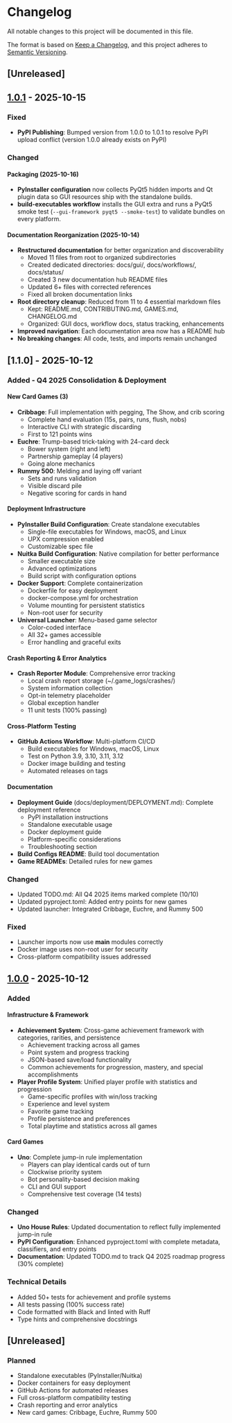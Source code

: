 # Changelog

All notable changes to this project will be documented in this file.

The format is based on [Keep a Changelog](https://keepachangelog.com/en/1.0.0/), and this project adheres to
[Semantic Versioning](https://semver.org/spec/v2.0.0.html).

## [Unreleased]

## [1.0.1] - 2025-10-15

### Fixed

- **PyPI Publishing**: Bumped version from 1.0.0 to 1.0.1 to resolve PyPI upload conflict (version 1.0.0 already exists on PyPI)

### Changed

#### Packaging (2025-10-16)

- **PyInstaller configuration** now collects PyQt5 hidden imports and Qt plugin data so GUI resources ship with the standalone builds.
- **build-executables workflow** installs the GUI extra and runs a PyQt5 smoke test (`--gui-framework pyqt5 --smoke-test`) to validate bundles on every platform.

#### Documentation Reorganization (2025-10-14)

- **Restructured documentation** for better organization and discoverability
  - Moved 11 files from root to organized subdirectories
  - Created dedicated directories: docs/gui/, docs/workflows/, docs/status/
  - Created 3 new documentation hub README files
  - Updated 6+ files with corrected references
  - Fixed all broken documentation links
- **Root directory cleanup**: Reduced from 11 to 4 essential markdown files
  - Kept: README.md, CONTRIBUTING.md, GAMES.md, CHANGELOG.md
  - Organized: GUI docs, workflow docs, status tracking, enhancements
- **Improved navigation**: Each documentation area now has a README hub
- **No breaking changes**: All code, tests, and imports remain unchanged

## [1.1.0] - 2025-10-12

### Added - Q4 2025 Consolidation & Deployment

#### New Card Games (3)

- **Cribbage**: Full implementation with pegging, The Show, and crib scoring
  - Complete hand evaluation (15s, pairs, runs, flush, nobs)
  - Interactive CLI with strategic discarding
  - First to 121 points wins
- **Euchre**: Trump-based trick-taking with 24-card deck
  - Bower system (right and left)
  - Partnership gameplay (4 players)
  - Going alone mechanics
- **Rummy 500**: Melding and laying off variant
  - Sets and runs validation
  - Visible discard pile
  - Negative scoring for cards in hand

#### Deployment Infrastructure

- **PyInstaller Build Configuration**: Create standalone executables
  - Single-file executables for Windows, macOS, and Linux
  - UPX compression enabled
  - Customizable spec file
- **Nuitka Build Configuration**: Native compilation for better performance
  - Smaller executable size
  - Advanced optimizations
  - Build script with configuration options
- **Docker Support**: Complete containerization
  - Dockerfile for easy deployment
  - docker-compose.yml for orchestration
  - Volume mounting for persistent statistics
  - Non-root user for security
- **Universal Launcher**: Menu-based game selector
  - Color-coded interface
  - All 32+ games accessible
  - Error handling and graceful exits

#### Crash Reporting & Error Analytics

- **Crash Reporter Module**: Comprehensive error tracking
  - Local crash report storage (~/.game_logs/crashes/)
  - System information collection
  - Opt-in telemetry placeholder
  - Global exception handler
  - 11 unit tests (100% passing)

#### Cross-Platform Testing

- **GitHub Actions Workflow**: Multi-platform CI/CD
  - Build executables for Windows, macOS, Linux
  - Test on Python 3.9, 3.10, 3.11, 3.12
  - Docker image building and testing
  - Automated releases on tags

#### Documentation

- **Deployment Guide** (docs/deployment/DEPLOYMENT.md): Complete deployment reference
  - PyPI installation instructions
  - Standalone executable usage
  - Docker deployment guide
  - Platform-specific considerations
  - Troubleshooting section
- **Build Configs README**: Build tool documentation
- **Game READMEs**: Detailed rules for new games

### Changed

- Updated TODO.md: All Q4 2025 items marked complete (10/10)
- Updated pyproject.toml: Added entry points for new games
- Updated launcher: Integrated Cribbage, Euchre, and Rummy 500

### Fixed

- Launcher imports now use __main__ modules correctly
- Docker image uses non-root user for security
- Cross-platform compatibility issues addressed

## [1.0.0] - 2025-10-12

### Added

#### Infrastructure & Framework

- **Achievement System**: Cross-game achievement framework with categories, rarities, and persistence
  - Achievement tracking across all games
  - Point system and progress tracking
  - JSON-based save/load functionality
  - Common achievements for progression, mastery, and special accomplishments
- **Player Profile System**: Unified player profile with statistics and progression
  - Game-specific profiles with win/loss tracking
  - Experience and level system
  - Favorite game tracking
  - Profile persistence and preferences
  - Total playtime and statistics across all games

#### Card Games

- **Uno**: Complete jump-in rule implementation
  - Players can play identical cards out of turn
  - Clockwise priority system
  - Bot personality-based decision making
  - CLI and GUI support
  - Comprehensive test coverage (14 tests)

### Changed

- **Uno House Rules**: Updated documentation to reflect fully implemented jump-in rule
- **PyPI Configuration**: Enhanced pyproject.toml with complete metadata, classifiers, and entry points
- **Documentation**: Updated TODO.md to track Q4 2025 roadmap progress (30% complete)

### Technical Details

- Added 50+ tests for achievement and profile systems
- All tests passing (100% success rate)
- Code formatted with Black and linted with Ruff
- Type hints and comprehensive docstrings

## [Unreleased]

### Planned

- Standalone executables (PyInstaller/Nuitka)
- Docker containers for easy deployment
- GitHub Actions for automated releases
- Full cross-platform compatibility testing
- Crash reporting and error analytics
- New card games: Cribbage, Euchre, Rummy 500

[1.0.0]: https://github.com/saint2706/Games/releases/tag/v1.0.0
[1.0.1]: https://github.com/saint2706/Games/releases/tag/v1.0.1
